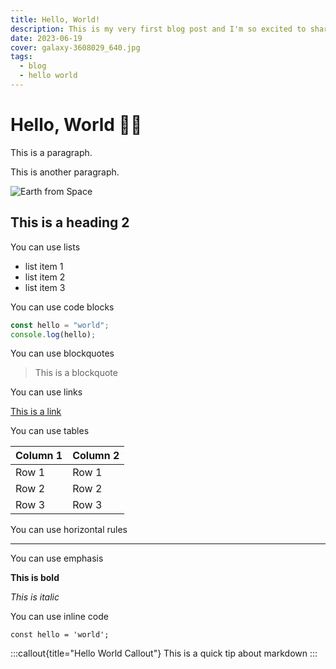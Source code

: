 ```yaml
---
title: Hello, World!
description: This is my very first blog post and I'm so excited to share it with you!
date: 2023-06-19
cover: galaxy-3608029_640.jpg
tags:
  - blog
  - hello world
---
```


# Hello, World 👋🏻

This is a paragraph.

This is another paragraph.

![Earth from Space](/images/blog/galaxy-3608029_640.jpg)

## This is a heading 2

You can use lists

- list item 1
- list item 2
- list item 3

You can use code blocks

```js
const hello = "world";
console.log(hello);
```

You can use blockquotes

> This is a blockquote

You can use links

[This is a link](https://www.google.com)

You can use tables

| Column 1 | Column 2 |
| -------- | -------- |
| Row 1    | Row 1    |
| Row 2    | Row 2    |
| Row 3    | Row 3    |

You can use horizontal rules

---

You can use emphasis

**This is bold**

_This is italic_

You can use inline code

`const hello = 'world';`

:::callout{title="Hello World Callout"}
This is a quick tip about markdown
:::
